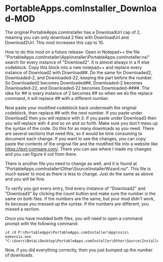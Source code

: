 # PortableApps.comInstaller_Download-MOD

The original PortableApps.comInstaller has a DownloadUrl cap of 2, meaning you can only download 2 files with DownloadUrl and Download2Url. This mod increases this cap to 10.

How to do this mod on a future release:
Open in Notepad++ the file "PortableApps.comInstaller\App\installer\PortableApps.comInstaller.nsi" search for every instance of "Download2". It is almost always in a If else codeblock. Copy this block into a new notepad++ and replace every instance of Download2 with Download##. Do the same for Downloaded2, Downloaded-2, and Downloaded-22, keeping the part before the number. So Downloaded2 becomes Downloaded##, Downloaded-2 becomes Downloaded-22, and Downloaded-22 becomes Downloaded-####. The idea for ## is every instance of 2 becomes ## so when we do the replace command, it will replace ## with a different number.

Now paste your modified codeblock back underneath the original codeblock, then replace ## with the next number. If you paste under Download2 then you will replace with 3.   If you paste under Download3 then you will replace with 4 and so on and so forth. Make sure you don't mess up the syntax of the code. Do this for as many downloads as you need. There are several sections that need this, so it would be time consuming to document each change. If you want to see the changes, you can copy paste the contents of the original file and the modified file into a website like https://text-compare.com/. There you can see where I made my changes and you can figure it out from there.

There is another file you need to change as well, and it is found at "PortableApps.comInstaller\Other\Source\InstallerWizard.nsi". This file is much easier to mod as there is less to change. Just do the same as above and you will be fine.

To verify you got every entry, find every instance of "Download2" and "Download3" by clicking the count button and make sure the number is the same on both files. If the numbers are the same, but your mod didn't work, its because you messed up the syntax.  If the numbers are different, you missed a section.

Once you have modded both files, you will need to open a command prompt with the following command:
```
cd /d P:\PortableApps\PortableApps.comInstaller\App\nsis\
makensis.exe "C:\Users\BetaL\Desktop\PortableApps.comInstaller\Other\Source\InstallerWizard.nsi"
```
Now, if you did everything correctly, then you just bumped up the number of downloads. 
